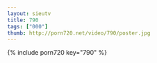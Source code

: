 ```yaml
--- 
layout: sieutv
title: 790
tags: ["000"]
thumb: http://porn720.net/video/790/poster.jpg
---
```

{% include porn720 key="790" %} 
